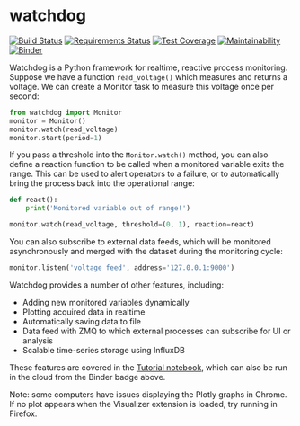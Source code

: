 # watchdog
[![Build Status](https://travis-ci.org/robertfasano/watchdog.svg?branch=master)](https://travis-ci.org/robertfasano/watchdog)
[![Requirements Status](https://requires.io/github/robertfasano/watchdog/requirements.svg?branch=master)](https://requires.io/github/robertfasano/watchdog/requirements/?branch=master)
[![Test Coverage](https://api.codeclimate.com/v1/badges/0be76138b49ecb2081eb/test_coverage)](https://codeclimate.com/github/robertfasano/watchdog/test_coverage)
[![Maintainability](https://api.codeclimate.com/v1/badges/0be76138b49ecb2081eb/maintainability)](https://codeclimate.com/github/robertfasano/watchdog/maintainability)
[![Binder](https://mybinder.org/badge_logo.svg)](https://mybinder.org/v2/gh/robertfasano/watchdog/master?filepath=watchdog%2Ftutorial.ipynb)

Watchdog is a Python framework for realtime, reactive process monitoring. Suppose we have a function ``read_voltage()`` which measures and returns a voltage. We can create a Monitor task to measure this voltage once per second:

```python
from watchdog import Monitor
monitor = Monitor()
monitor.watch(read_voltage)
monitor.start(period=1)
```

If you pass a threshold into the ``Monitor.watch()`` method, you can also define a reaction function to be called when a monitored variable exits the range. This can be used to alert operators to a failure, or to automatically bring the process back into the operational range:
```python
def react():
    print('Monitored variable out of range!')

monitor.watch(read_voltage, threshold=(0, 1), reaction=react)
```
You can also subscribe to external data feeds, which will be monitored asynchronously and merged with the dataset during the monitoring cycle:
```python
monitor.listen('voltage feed', address='127.0.0.1:9000')
```
Watchdog provides a number of other features, including:
* Adding new monitored variables dynamically
* Plotting acquired data in realtime
* Automatically saving data to file
* Data feed with ZMQ to which external processes can subscribe for UI or analysis
* Scalable time-series storage using InfluxDB

These features are covered in the [Tutorial notebook](https://github.com/robertfasano/watchdog/blob/master/watchdog/tutorial.ipynb), which can also be run in the cloud from the Binder badge above. 

Note: some computers have issues displaying the Plotly graphs in Chrome. If no plot appears when the Visualizer extension is loaded, try running in Firefox.
